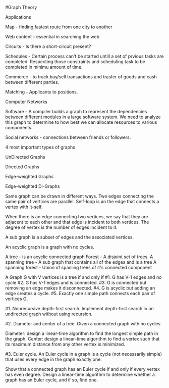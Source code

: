 #Graph Theory

Applications 

Map - finding fastest route from one city to another 

Web content - essential in searching the web

Circuits - Is there a short-circuit present?

Schedules - Certain process can't be started untill a set of prvious tasks are completed. Respecting those constraints and scheduling task to be completed in minimu amount of time.

Commerce - to track buy/sell transactions and trasfer of goods and cash between different parties.

Matching - Applicants to positions.

Computer Networks

Software - A compiler builds a graph to represent the dependencies between different modules in a large software system. We need to analyze this graph to determine to how best we can allocate resources to various components.

Social networks - connections between friends or followers.

4 most important types of graphs

UnDirected Graphs 

Directed Graphs

Edge-weighted Graphs

Edge-weighted Di-Graphs

Same graph can be drawn in different ways.
Two edges connecting the same pair of vertices are parallel. 
Self-loop is an the edge that connects a vertex with it-self.

When there is an edge connecting two vertices, we say that they are adjacent to each other and that edge is incident to both vertices. The degree of vertex is the number of edges incident to it.

A sub graph is a subset of edges and the associated vertices.

An acyclic graph is a graph with no cycles.

A tree - is an acyclic connected graph
Forest - A disjoint set of trees.
A spanning tree - A sub graph that contains all of the edges and is a tree
A spanning forest - Union of spaniing trees of it's connected component

A Graph G with V vertices is a tree if and only if
  #1. G has V-1 edges and no cycle
  #2. G has V-1 edges and is connected.
  #3. G is connected but removing an edge makes it disconnected.
  #4. G is acyclic but adding an edge creates a cycle.
  #5. Exactly one simple path connects each pair of vertices G.


#1. Nonrecursive depth-first search. Implement depth-first search in an undirected graph without using recursion.

#2. Diameter and center of a tree. Given a connected graph with no cycles

Diameter: design a linear-time algorithm to find the longest simple path in the graph.
Center: design a linear-time algorithm to find a vertex such that its maximum distance from any other vertex is minimized.

#3. Euler cycle. An Euler cycle in a graph is a cycle (not necessarily simple) that uses every edge in the graph exactly one.

Show that a connected graph has an Euler cycle if and only if every vertex has even degree.
Design a linear-time algorithm to determine whether a graph has an Euler cycle, and if so, find one.


